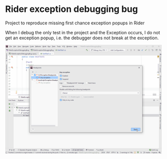 # Rider exception debugging bug
Project to reproduce missing first chance exception popups in Rider

When I debug the only test in the project and the Exception occurs, I do not get an exception popup, i.e. the debugger does not break at the exception.

![Rider debugging exception](RiderDebuggingException.gif)
